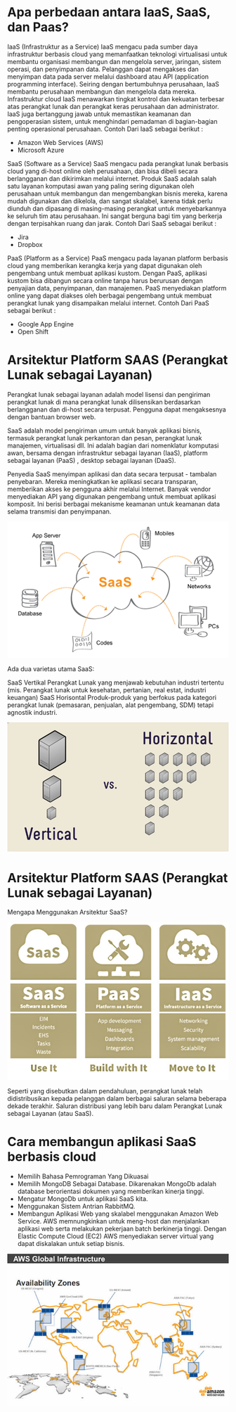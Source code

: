 Apa perbedaan antara IaaS, SaaS, dan Paas?
=========================================

IaaS (Infrastruktur as a Service)
IaaS mengacu pada sumber daya infrastruktur berbasis cloud yang memanfaatkan teknologi virtualisasi untuk membantu organisasi membangun dan mengelola server, jaringan, sistem operasi, dan penyimpanan data. Pelanggan dapat mengakses dan menyimpan data pada server melalui dashboard atau API (application programming interface). Seiring dengan bertumbuhnya perusahaan, IaaS membantu perusahaan membangun dan mengelola data mereka. Infrastruktur cloud IaaS menawarkan tingkat kontrol dan kekuatan terbesar atas perangkat lunak dan perangkat keras perusahaan dan administrator. IaaS juga bertanggung jawab untuk memastikan keamanan dan pengoperasian sistem, untuk menghindari pemadaman di bagian-bagian penting operasional perusahaan. Contoh Dari IaaS sebagai berikut :
* Amazon Web Services (AWS)
* Microsoft Azure

SaaS (Software as a Service)
SaaS mengacu pada perangkat lunak berbasis cloud yang di-host online oleh perusahaan, dan bisa dibeli secara berlangganan dan dikirimkan melalui internet. Produk SaaS adalah salah satu layanan komputasi awan yang paling sering digunakan oleh perusahaan untuk membangun dan mengembangkan bisnis mereka, karena mudah digunakan dan dikelola, dan sangat skalabel, karena tidak perlu diunduh dan dipasang di masing-masing perangkat untuk menyebarkannya ke seluruh tim atau perusahaan. Ini sangat berguna bagi tim yang berkerja dengan terpisahkan ruang dan jarak. Contoh Dari SaaS sebagai berikut :
* Jira
* Dropbox

PaaS (Platform as a Service)
PaaS mengacu pada layanan platform berbasis cloud yang memberikan kerangka kerja yang dapat digunakan oleh pengembang untuk membuat aplikasi kustom. Dengan PaaS, aplikasi kustom bisa dibangun secara online tanpa harus berurusan dengan penyajian data, penyimpanan, dan manajemen. PaaS menyediakan platform online yang dapat diakses oleh berbagai pengembang untuk membuat perangkat lunak yang disampaikan melalui internet. Contoh Dari PaaS sebagai berikut :
* Google App Engine
* Open Shift

Arsitektur Platform SAAS (Perangkat Lunak sebagai Layanan)
==========================================================

Perangkat lunak sebagai layanan adalah model lisensi dan pengiriman perangkat lunak di mana perangkat lunak dilisensikan berdasarkan berlangganan dan di-host secara terpusat. Pengguna dapat mengaksesnya dengan bantuan browser web.

SaaS adalah model pengiriman umum untuk banyak aplikasi bisnis, termasuk perangkat lunak perkantoran dan pesan, perangkat lunak manajemen, virtualisasi dll. Ini adalah bagian dari nomenklatur komputasi awan, bersama dengan infrastruktur sebagai layanan (IaaS), platform sebagai layanan (PaaS) , desktop sebagai layanan (DaaS).

Penyedia SaaS menyimpan aplikasi dan data secara terpusat - tambalan penyebaran. Mereka meningkatkan ke aplikasi secara transparan, memberikan akses ke pengguna akhir melalui Internet. Banyak vendor menyediakan API yang digunakan pengembang untuk membuat aplikasi komposit. Ini berisi berbagai mekanisme keamanan untuk keamanan data selama transmisi dan penyimpanan.

![png](https://github.com/trimariaas27/tekn-cloud-computing/blob/master/minggu-02/gambar1.png) 

Ada dua varietas utama SaaS:

SaaS Vertikal
Perangkat Lunak yang menjawab kebutuhan industri tertentu (mis. Perangkat lunak untuk kesehatan, pertanian, real estat, industri keuangan)
SaaS Horisontal
Produk-produk yang berfokus pada kategori perangkat lunak (pemasaran, penjualan, alat pengembang, SDM) tetapi agnostik industri.

![png](https://github.com/trimariaas27/tekn-cloud-computing/blob/master/minggu-02/gambar2.png)

Arsitektur Platform SAAS (Perangkat Lunak sebagai Layanan)
==========================================================

Mengapa Menggunakan Arsitektur SaaS?

![png](https://github.com/trimariaas27/tekn-cloud-computing/blob/master/minggu-02/gambar3.jpg)

Seperti yang disebutkan dalam pendahuluan, perangkat lunak telah didistribusikan kepada pelanggan dalam berbagai saluran selama beberapa dekade terakhir. Saluran distribusi yang lebih baru dalam Perangkat Lunak sebagai Layanan (atau SaaS).

Cara membangun aplikasi SaaS berbasis cloud
============================================

* Memilih Bahasa Pemrograman Yang Dikuasai
* Memilih MongoDB Sebagai Database. Dikarenakan MongoDb adalah database berorientasi dokumen yang memberikan kinerja tinggi.
* Mengatur MongoDb untuk aplikasi SaaS kita.
* Menggunakan Sistem Antrian RabbitMQ.
* Membangun Aplikasi Web yang skalabel menggunakan Amazon Web Service. AWS memnungkinkan untuk meng-host dan  menjalankan aplikasi web serta melakukan pekerjaan batch berkinerja tinggi. Dengan Elastic Compute Cloud (EC2) AWS menyediakan server virtual yang dapat diskalakan untuk setiap bisnis.

![png](https://github.com/trimariaas27/tekn-cloud-computing/blob/master/minggu-02/gambar4.jpg)










